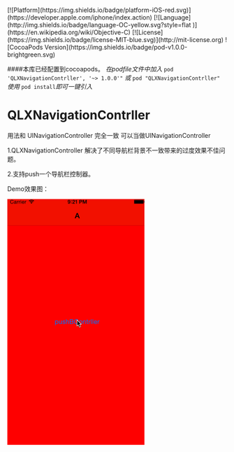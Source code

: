 
<br />
[![Platform](https://img.shields.io/badge/platform-iOS-red.svg)](https://developer.apple.com/iphone/index.action)
[![Language](http://img.shields.io/badge/language-OC-yellow.svg?style=flat
)](https://en.wikipedia.org/wiki/Objective-C)
[![License](https://img.shields.io/badge/license-MIT-blue.svg)](http://mit-license.org)
![CocoaPods Version](https://img.shields.io/badge/pod-v1.0.0-brightgreen.svg)

####本库已经配置到cocoapods。
_在podfile文件中加入_ `pod 'QLXNavigationContrller', '~> 1.0.0'"` _或_ `pod "QLXNavigationContrller"`
<br />_使用_ `pod install`_即可一键引入_
# QLXNavigationContrller
 用法和 UINavigationController 完全一致 可以当做UINavigationController
 
 1.QLXNavigationController 解决了不同导航栏背景不一致带来的过度效果不佳问题。  
 
 2.支持push一个导航栏控制器。

Demo效果图：

![](https://github.com/QiuLiangXiong/QLXNavigationContrller/blob/master/QLXNavigationControllerDemo/QLXNavigationControllerDemo.gif)
